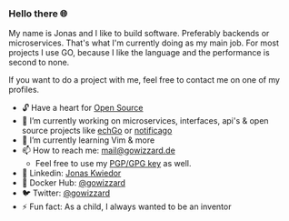 ### Hello there 🌐

My name is Jonas and I like to build software. Preferably backends or microservices. That's what I'm currently doing as my main job. For most projects I use GO, because I like the language and the performance is second to none.

If you want to do a project with me, feel free to contact me on one of my profiles.

- 🔓 Have a heart for [Open Source](https://opensource.org/)
- 🔭  I’m currently working on microservices, interfaces, api's & open source projects like [echGo](https://github.com/echgo) or [notificago](https://github.com/notificago)
- 🌱  I’m currently learning Vim & more
- 📫  How to reach me: [mail@gowizzard.de](mailto:mail@gowizzard.de)
  - Feel free to use my [PGP/GPG key](https://keys.openpgp.org/search?q=mail%40gowizzard.de) as well.
- 🦟  Linkedin: [Jonas Kwiedor](https://www.linkedin.com/in/jonas-kwiedor/)
- 🐳  Docker Hub: [@gowizzard](https://hub.docker.com/u/gowizzard)
- 🐦  Twitter: [@gowizzard](https://twitter.com/gowizzard)
- ⚡   Fun fact: As a child, I always wanted to be an inventor
